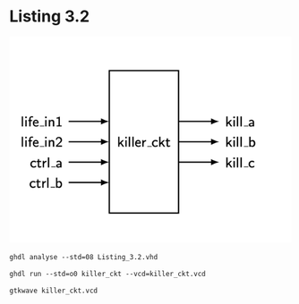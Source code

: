 # Listing 3.2

<img src=Listing_3.2.png width='' height='' > </img>

```
ghdl analyse --std=08 Listing_3.2.vhd
```

```
ghdl run --std=o0 killer_ckt --vcd=killer_ckt.vcd
```

```
gtkwave killer_ckt.vcd
```

